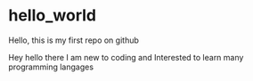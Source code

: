 # hello_world
Hello, this is my first repo on github

Hey hello there I am new to coding and Interested to learn many programming langages
